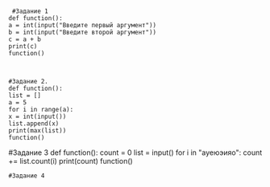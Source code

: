 # 


     #Задание 1
    def function():
    a = int(input("Введите первый аргумент"))
    b = int(input("Введите второй аргумент"))
    c = a + b
    print(c)
    function()
    
    
    
    #Задание 2.
    def function():
    list = []
    a = 5
    for i in range(a):
    x = int(input())
    list.append(x)
    print(max(list))  
    function()


   #Задание 3
   def function():
    count = 0
    list = input()
    for i in "ауеюэияо":
    count += list.count(i)
    print(count)
    function()
    
    #Задание 4
